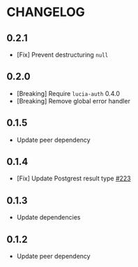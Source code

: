 # CHANGELOG

## 0.2.1

- [Fix] Prevent destructuring `null`

## 0.2.0

- [Breaking] Require `lucia-auth` 0.4.0
- [Breaking] Remove global error handler

## 0.1.5

- Update peer dependency

## 0.1.4

- [Fix] Update Postgrest result type [#223](https://github.com/pilcrowOnPaper/lucia-auth/issues/223)

## 0.1.3

- Update dependencies

## 0.1.2

- Update peer dependency
